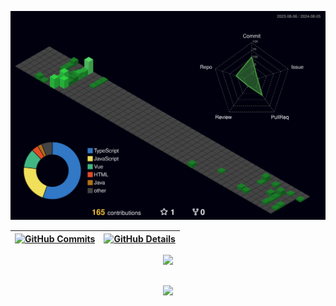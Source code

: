 ![Status](./profile-3d-contrib/profile-night-green.svg)

| [![GitHub Commits](http://github-profile-summary-cards.vercel.app/api/cards/productive-time?username=RobertSouDev&theme=dracula&utcOffset=-3)](https://github.com/vn7n24fzkq/github-profile-summary-cards) | [![GitHub Details](http://github-profile-summary-cards.vercel.app/api/cards/profile-details?username=RobertSouDev&theme=dracula)](https://github.com/vn7n24fzkq/github-profile-summary-cards) |  
| ----------- | ----------- |

<div align="center">
<a href="https://skillicons.dev">
  <img src="https://skillicons.dev/icons?i=git,javascript,typescript,css,html,react,next,tailwind,nodejs,express,nest,vue,docker,github,jest,py,postman,styledcomponents,vercel,vite,mongodb,postgres" />
</a>
<br />
</div>

##
<div align="center">
  <img src="https://github-profile-trophy.vercel.app/?username=RobertSouDev&row=1&column=6&theme=dracula&margin-w=15&margin-h=15"/>
</div>
